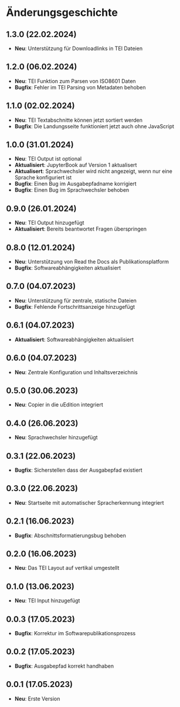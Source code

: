 # Änderungsgeschichte

## 1.3.0 (22.02.2024)

* **Neu**: Unterstützung für Downloadlinks in TEI Dateien

## 1.2.0 (06.02.2024)

* **Neu**: TEI Funktion zum Parsen von ISO8601 Daten
* **Bugfix**: Fehler im TEI Parsing von Metadaten behoben

## 1.1.0 (02.02.2024)

* **Neu**: TEI Textabschnitte können jetzt sortiert werden
* **Bugfix**: Die Landungsseite funktioniert jetzt auch ohne JavaScript

## 1.0.0 (31.01.2024)

* **Neu**: TEI Output ist optional
* **Aktualisiert**: JupyterBook auf Version 1 aktualisert
* **Aktualisert**: Sprachwechsler wird nicht angezeigt, wenn nur eine Sprache konfiguriert ist
* **Bugfix**: Einen Bug im Ausgabepfadname korrigiert
* **Bugfix**: Einen Bug im Sprachwechsler behoben

## 0.9.0 (26.01.2024)

* **Neu**: TEI Output hinzugefügt
* **Aktualisiert**: Bereits beantwortet Fragen überspringen

## 0.8.0 (12.01.2024)

* **Neu**: Unterstützung von Read the Docs als Publikationsplatform
* **Bugfix**: Softwareabhängigkeiten aktualisiert

## 0.7.0 (04.07.2023)

* **Neu**: Unterstützung für zentrale, statische Dateien
* **Bugfix**: Fehlende Fortschrittsanzeige hinzugefügt

## 0.6.1 (04.07.2023)

* **Aktualisiert**: Softwareabhängigkeiten aktualisiert

## 0.6.0 (04.07.2023)

* **Neu**: Zentrale Konfiguration und Inhaltsverzeichnis

## 0.5.0 (30.06.2023)

* **Neu**: Copier in die uEdition integriert

## 0.4.0 (26.06.2023)

* **Neu**: Sprachwechsler hinzugefügt

## 0.3.1 (22.06.2023)

* **Bugfix**: Sicherstellen dass der Ausgabepfad existiert

## 0.3.0 (22.06.2023)

* **Neu**: Startseite mit automatischer Spracherkennung integriert

## 0.2.1 (16.06.2023)

* **Bugfix**: Abschnittsformatierungsbug behoben

## 0.2.0 (16.06.2023)

* **Neu**: Das TEI Layout auf vertikal umgestellt

## 0.1.0 (13.06.2023)

* **Neu**: TEI Input hinzugefügt

## 0.0.3 (17.05.2023)

* **Bugfix**: Korrektur im Softwarepublikationsprozess

## 0.0.2 (17.05.2023)

* **Bugfix**: Ausgabepfad korrekt handhaben

## 0.0.1 (17.05.2023)

* **Neu**: Erste Version
